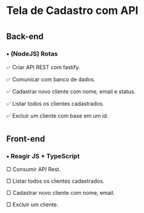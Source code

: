 # Tela de Cadastro com API
#
## Back-end
### • (NodeJS) Rotas
✅ Criar API REST com fastify.

✅ Comunicar com banco de dados.

✅ Cadastrar novo cliente com nome, email e status.

✅  Listar todos os clientes cadastrados.

✅  Excluir um cliente com base em um id.
#
## Front-end
### • Reagir JS + TypeScript
▢  Consumir API Rest.

▢  Listar todos os clientes cadastrados.

▢  Cadastrar novo cliente com nome, email.

▢  Excluir um cliente.